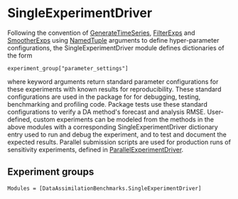 # SingleExperimentDriver 

Following the convention of [GenerateTimeSeries](@ref), [FilterExps](@ref)
and [SmootherExps](@ref) using
[NamedTuple](https://docs.julialang.org/en/v1/base/base/#Core.NamedTuple)
arguments to  define hyper-parameter configurations,
the SingleExperimentDriver module defines dictionaries of the form
```
experiment_group["parameter_settings"]
```
where keyword arguments return standard parameter configurations for these experiments
with known results for reproducibility. These standard configurations are used in the package
for for debugging, testing, benchmarking and profiling code.  Package tests
use these standard configurations to verify a DA method's forecast and analysis RMSE.
User-defined, custom experiments can be modeled from the methods in the above modules with a
corresponding SingleExperimentDriver dictionary entry used to run and debug the experiment,
and to test and document the expected results. Parallel submission scripts are used
for production runs of sensitivity experiments, defined in [ParallelExperimentDriver](@ref).

## Experiment groups
```@autodocs
Modules = [DataAssimilationBenchmarks.SingleExperimentDriver]
```

